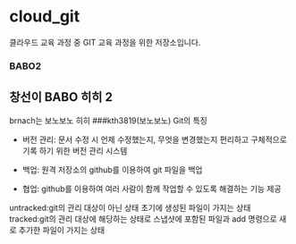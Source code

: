 # cloud_git
클라우드 교육 과정 중 GIT 교육 과정을 위한 저장소입니다.
### BABO2
##  창선이 BABO 히히 2


brnach는 보노보노 히히
###kth3819(보노보노)
Git의 특징

 - 버전 관리: 문서 수정 시 언제 수정했는지, 무엇을 변경했는지 편리하고 구체적으로 기록   하기 위한 버전 관리 시스템

 - 백업: 원격 저장소의 github를 이용하여 git 파일을 백업

 - 협업: github를 이용하여 여러 사람이 함께 작업할 수 있도록 해결하는 기능 제공

untracked:git의 관리 대상이 아닌 상태 초기에 생성된 파일이 가지는 상태
tracked:git의 관리 대상에 해당하는 상태로 스냅샷에 포함된 파일과 add 명령으로
새로 추가한 파일이 가지는 상태